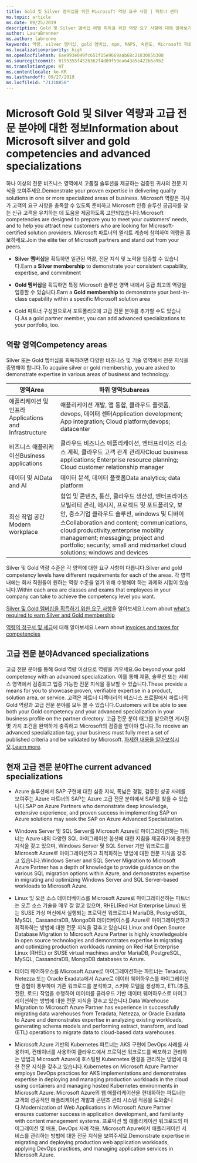 ```yaml
---
title: Gold 및 Silver 멤버십을 위한 Microsoft 역량 요구 사항 | 파트너 센터
ms.topic: article
ms.date: 09/25/2019
description: Gold 및 Silver 멤버십 레벨 획득을 위한 역량 요구 사항에 대해 알아보기
author: LauraBrenner
ms.author: labrenne
keywords: 역량, silver 멤버십, gold 멤버십, mpn, MAPS, 숙련도, Microsoft 파트너 네트워크, 네트워크 멤버십, 고급 전문 분야
ms.localizationpriority: high
ms.openlocfilehash: 6ae993e049fc651f15e9669aab68c2183085b308
ms.sourcegitcommit: 0195355f4526362f4d89f59ea643a5e422b6a9b2
ms.translationtype: HT
ms.contentlocale: ko-KR
ms.lasthandoff: 09/27/2019
ms.locfileid: "71318858"
---
```

# <a name="information-about-microsoft-silver-and-gold-competencies-and-advanced-specializations"></a><span data-ttu-id="527fe-104">Microsoft Gold 및 Silver 역량과 고급 전문 분야에 대한 정보</span><span class="sxs-lookup"><span data-stu-id="527fe-104">Information about Microsoft silver and gold competencies and advanced specializations</span></span>


<span data-ttu-id="527fe-105">하나 이상의 전문 비즈니스 영역에서 고품질 솔루션을 제공하는 검증된 귀사의 전문 지식을 보여주세요.</span><span class="sxs-lookup"><span data-stu-id="527fe-105">Demonstrate your proven expertise in delivering quality solutions in one or more specialized areas of business.</span></span> <span data-ttu-id="527fe-106">Microsoft 역량은 귀사가 고객의 요구 사항을 충족할 수 있도록 준비하고 Microsoft 인증 솔루션 공급자를 찾는 신규 고객을 유치하는 데 도움을 제공하도록 고안되었습니다.</span><span class="sxs-lookup"><span data-stu-id="527fe-106">Microsoft competencies are designed to prepare you to meet your customers’ needs, and to help you attract new customers who are looking for Microsoft-certified solution providers.</span></span> <span data-ttu-id="527fe-107">Microsoft 파트너의 엘리트 계층에 참여하여 역량을 홍보하세요.</span><span class="sxs-lookup"><span data-stu-id="527fe-107">Join the elite tier of Microsoft partners and stand out from your peers.</span></span>

- <span data-ttu-id="527fe-108">**Silver 멤버십**을 획득하면 일관된 역량, 전문 지식 및 노력을 입증할 수 있습니다.</span><span class="sxs-lookup"><span data-stu-id="527fe-108">Earn a **Silver membership** to demonstrate your consistent capability, expertise, and commitment</span></span>

- <span data-ttu-id="527fe-109">**Gold 멤버십**을 획득하면 특정 Microsoft 솔루션 영역 내에서 동급 최고의 역량을 입증할 수 있습니다.</span><span class="sxs-lookup"><span data-stu-id="527fe-109">Earn a **Gold membership** to demonstrate your best-in-class capability within a specific Microsoft solution area</span></span>

- <span data-ttu-id="527fe-110">Gold 파트너 구성원으로서 포트폴리오에 고급 전문 분야를 추가할 수도 있습니다.</span><span class="sxs-lookup"><span data-stu-id="527fe-110">As a gold partner member, you can add advanced specializations to your portfolio, too.</span></span>

## <a name="competency-areas"></a><span data-ttu-id="527fe-111">역량 영역</span><span class="sxs-lookup"><span data-stu-id="527fe-111">Competency areas</span></span>

<span data-ttu-id="527fe-112">Silver 또는 Gold 멤버십을 획득하려면 다양한 비즈니스 및 기술 영역에서 전문 지식을 증명해야 합니다.</span><span class="sxs-lookup"><span data-stu-id="527fe-112">To acquire silver or gold membership, you are asked to demonstrate expertise in various areas of business and technology.</span></span>

|<span data-ttu-id="527fe-113">**영역**</span><span class="sxs-lookup"><span data-stu-id="527fe-113">**Area**</span></span>            |<span data-ttu-id="527fe-114">**하위 영역**</span><span class="sxs-lookup"><span data-stu-id="527fe-114">**Subareas**</span></span>                    |
|--------------------|--------------------------------|
|<span data-ttu-id="527fe-115">애플리케이션 및 인프라</span><span class="sxs-lookup"><span data-stu-id="527fe-115">Applications and Infrastructure</span></span>|<span data-ttu-id="527fe-116">애플리케이션 개발, 앱 통합, 클라우드 플랫폼, devops, 데이터 센터</span><span class="sxs-lookup"><span data-stu-id="527fe-116">Application development; App integration; Cloud platform;devops; datacenter</span></span>|
|<span data-ttu-id="527fe-117">비즈니스 애플리케이션</span><span class="sxs-lookup"><span data-stu-id="527fe-117">Business applications</span></span> |<span data-ttu-id="527fe-118">클라우드 비즈니스 애플리케이션, 엔터프라이즈 리소스 계획, 클라우드 고객 관계 관리자</span><span class="sxs-lookup"><span data-stu-id="527fe-118">Cloud business applications; Enterprise resource planning; Cloud customer relationship manager</span></span>|
|<span data-ttu-id="527fe-119">데이터 및 AI</span><span class="sxs-lookup"><span data-stu-id="527fe-119">Data and AI</span></span>|<span data-ttu-id="527fe-120">데이터 분석, 데이터 플랫폼</span><span class="sxs-lookup"><span data-stu-id="527fe-120">Data analytics; data platform</span></span>|
|<span data-ttu-id="527fe-121">최신 작업 공간</span><span class="sxs-lookup"><span data-stu-id="527fe-121">Modern workplace</span></span>| <span data-ttu-id="527fe-122">협업 및 콘텐츠, 통신, 클라우드 생산성, 엔터프라이즈 모빌리티 관리, 메시지, 프로젝트 및 포트폴리오, 보안, 중소기업 클라우드 솔루션, windows 및 디바이스</span><span class="sxs-lookup"><span data-stu-id="527fe-122">Collaboration and content; communications, cloud productivity;enterprise mobility management; messaging; project and portfolio; security; small and midmarket cloud solutions; windows and devices</span></span>|

<span data-ttu-id="527fe-123">Silver 및 Gold 역량 수준은 각 영역에 대한 요구 사항이 다릅니다.</span><span class="sxs-lookup"><span data-stu-id="527fe-123">Silver and gold competency levels have different requirements for each of the areas.</span></span> <span data-ttu-id="527fe-124">각 영역 내에는 회사 직원들이 원하는 역량 수준을 얻기 위해 수행해야 하는 과제와 시험이 있습니다.</span><span class="sxs-lookup"><span data-stu-id="527fe-124">Within each area are classes and exams that employees in your company can take to achieve the competency level you want.</span></span>


<span data-ttu-id="527fe-125">[Silver 및 Gold 멤버십을 획득하기 위한 요구 사항](https://partner.microsoft.com/membership/competencies)을 알아보세요.</span><span class="sxs-lookup"><span data-stu-id="527fe-125">Learn about [what's required to earn Silver and Gold membership](https://partner.microsoft.com/membership/competencies)</span></span>

<span data-ttu-id="527fe-126">[역량의 청구서 및 세금](mpn-view-print-maps-invoice.md)에 대해 알아보세요.</span><span class="sxs-lookup"><span data-stu-id="527fe-126">Learn about [invoices and taxes for competencies](mpn-view-print-maps-invoice.md)</span></span>

## <a name="advanced-specializations"></a><span data-ttu-id="527fe-127">고급 전문 분야</span><span class="sxs-lookup"><span data-stu-id="527fe-127">Advanced specializations</span></span>

<span data-ttu-id="527fe-128">고급 전문 분야를 통해 Gold 역량 이상으로 역량을 키우세요.</span><span class="sxs-lookup"><span data-stu-id="527fe-128">Go beyond your gold competency with an advanced specialization.</span></span> <span data-ttu-id="527fe-129">이를 통해 제품, 솔루션 또는 서비스 영역에서 검증되고 입증 가능한 전문 지식을 홍보할 수 있습니다.</span><span class="sxs-lookup"><span data-stu-id="527fe-129">These provide a means for you to showcase proven, verifiable expertise in a product, solution area, or service.</span></span> <span data-ttu-id="527fe-130">고객은 파트너 디렉터리의 비즈니스 프로필에서 파트너의 Gold 역량과 고급 전문 분야를 모두 볼 수 있습니다.</span><span class="sxs-lookup"><span data-stu-id="527fe-130">Customers will be able to see both your Gold competency and your advanced specialization in your business profile on the partner directory.</span></span> <span data-ttu-id="527fe-131">고급 전문 분야 태그를 받으려면 게시된 몇 가지 조건을 완벽하게 충족하고 Microsoft의 검증을 받아야 합니다.</span><span class="sxs-lookup"><span data-stu-id="527fe-131">To receive an advanced specialization tag, your business must fully meet a set of published criteria and be validated by Microsoft.</span></span> <span data-ttu-id="527fe-132">[자세한 내용을 알아보십시오](https://partner.microsoft.com/membership/competencies#tab-content-2).</span><span class="sxs-lookup"><span data-stu-id="527fe-132">[Learn more](https://partner.microsoft.com/membership/competencies#tab-content-2).</span></span> 

## <a name="the-current-advanced-specializations"></a><span data-ttu-id="527fe-133">현재 고급 전문 분야</span><span class="sxs-lookup"><span data-stu-id="527fe-133">The current advanced specializations</span></span>

- <span data-ttu-id="527fe-134">Azure 솔루션에서 SAP 구현에 대한 심층 지식, 폭넓은 경험, 검증된 성공 사례를 보여주는 Azure 파트너의 SAP는 Azure 고급 전문 분야에서 SAP를 찾을 수 있습니다.</span><span class="sxs-lookup"><span data-stu-id="527fe-134">SAP on Azure Partners who demonstrate deep knowledge, extensive experience, and proven success in implementing SAP on Azure solutions may seek the SAP on Azure Advanced Specialization.</span></span>

- <span data-ttu-id="527fe-135">Windows Server 및 SQL Server를 Microsoft Azure로 마이그레이션하는 파트너는 Azure 내의 다양한 SQL 마이그레이션 옵션에 대한 지침을 제공하기에 충분한 지식을 갖고 있으며, Windows Server 및 SQL Server 기반 워크로드를 Microsoft Azure로 마이그레이션하고 최적화하는 방법에 대한 전문 지식을 갖추고 있습니다.</span><span class="sxs-lookup"><span data-stu-id="527fe-135">Windows Server and SQL Server Migration to Microsoft Azure Partner has a depth of knowledge to provide guidance on the various SQL migration options within Azure, and demonstrates expertise in migrating and optimizing Windows Server and SQL Server-based workloads to Microsoft Azure.</span></span> 

- <span data-ttu-id="527fe-136">Linux 및 오픈 소스 데이터베이스를 Microsoft Azure로 마이그레이션하는 파트너는 오픈 소스 기술을 매우 잘 알고 있으며, RHEL(Red Hat Enterprise Linux) 또는 SUSE 가상 머신에서 실행되는 프로덕션 워크로드나 MariaDB, PostgreSQL, MySQL, CassandraDB, MongoDB 데이터베이스를 Azure로 마이그레이션하고 최적화하는 방법에 대한 전문 지식을 갖추고 있습니다.</span><span class="sxs-lookup"><span data-stu-id="527fe-136">Linux and Open Source Database Migration to Microsoft Azure Partner is highly knowledgeable in open source technologies and demonstrates expertise in migrating and optimizing production workloads running on Red Hat Enterprise Linux (RHEL) or SUSE virtual machines and/or MariaDB, PostgreSQL, MySQL, CassandraDB, MongoDB databases to Azure.</span></span>

- <span data-ttu-id="527fe-137">데이터 웨어하우스를 Microsoft Azure로 마이그레이션하는 파트너는 Teradata, Netezza 또는 Oracle Exadata에서 Azure로 데이터 웨어하우스를 마이그레이션한 경험이 풍부하며 기존 워크로드를 분석하고, 스키마 모델을 생성하고, ETL(추출, 전환, 로드) 작업을 수행하여 데이터를 클라우드 기반 데이터 웨어하우스로 마이그레이션하는 방법에 대한 전문 지식을 갖추고 있습니다.</span><span class="sxs-lookup"><span data-stu-id="527fe-137">Data Warehouse Migration to Microsoft Azure Partner has experience in successfully migrating data warehouses from Teradata, Netezza, or Oracle Exadata to Azure and demonstrates expertise in analyzing existing workloads, generating schema models and performing extract, transform, and load (ETL) operations to migrate data to cloud-based data warehouses.</span></span>

- <span data-ttu-id="527fe-138">Microsoft Azure 기반의 Kubernetes 파트너는 AKS 구현에 DevOps 사례를 사용하며, 컨테이너를 사용하여 클라우드에서 프로덕션 워크로드를 배포하고 관리하는 방법과 Microsoft Azure에 호스팅된 Kubernetes 환경을 관리하는 방법에 대한 전문 지식을 갖추고 있습니다.</span><span class="sxs-lookup"><span data-stu-id="527fe-138">Kubernetes on Microsoft Azure Partner employs DevOps practices for AKS implementations and demonstrates expertise in deploying and managing production workloads in the cloud using containers and managing hosted Kubernetes environments in Microsoft Azure.</span></span>
<span data-ttu-id="527fe-139">Microsoft Azure의 웹 애플리케이션을 현대화하는 파트너는 고객의 성공적인 애플리케이션 개발과 콘텐츠 관리 시스템 적응을 도와줍니다.</span><span class="sxs-lookup"><span data-stu-id="527fe-139">Modernization of Web Applications in Microsoft Azure Partner ensures customer success in application development, and familiarity with content management systems.</span></span> <span data-ttu-id="527fe-140">프로덕션 웹 애플리케이션 워크로드의 마이그레이션 및 배포, DevOps 사례 적용, Microsoft Azure에서 애플리케이션 서비스를 관리하는 방법에 대한 전문 지식을 보여주세요.</span><span class="sxs-lookup"><span data-stu-id="527fe-140">Demonstrate expertise in migrating and deploying production web application workloads, applying DevOps practices, and managing application services in Microsoft Azure.</span></span>